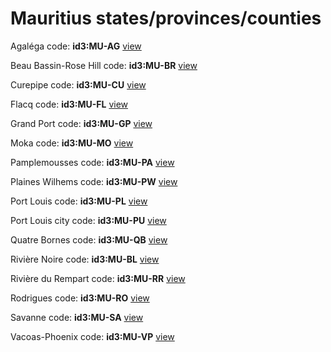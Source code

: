# Mauritius states/provinces/counties
Agaléga     code: **id3:MU-AG**     [view](../export/geojson/medium/id3/mu/ag.geojson)     


Beau Bassin-Rose Hill     code: **id3:MU-BR**     [view](../export/geojson/medium/id3/mu/br.geojson)     


Curepipe     code: **id3:MU-CU**     [view](../export/geojson/medium/id3/mu/cu.geojson)     


Flacq     code: **id3:MU-FL**     [view](../export/geojson/medium/id3/mu/fl.geojson)     


Grand Port     code: **id3:MU-GP**     [view](../export/geojson/medium/id3/mu/gp.geojson)     


Moka     code: **id3:MU-MO**     [view](../export/geojson/medium/id3/mu/mo.geojson)     


Pamplemousses     code: **id3:MU-PA**     [view](../export/geojson/medium/id3/mu/pa.geojson)     


Plaines Wilhems     code: **id3:MU-PW**     [view](../export/geojson/medium/id3/mu/pw.geojson)     


Port Louis     code: **id3:MU-PL**     [view](../export/geojson/medium/id3/mu/pl.geojson)     


Port Louis city     code: **id3:MU-PU**     [view](../export/geojson/medium/id3/mu/pu.geojson)     


Quatre Bornes     code: **id3:MU-QB**     [view](../export/geojson/medium/id3/mu/qb.geojson)     


Rivière Noire     code: **id3:MU-BL**     [view](../export/geojson/medium/id3/mu/bl.geojson)     


Rivière du Rempart     code: **id3:MU-RR**     [view](../export/geojson/medium/id3/mu/rr.geojson)     


Rodrigues     code: **id3:MU-RO**     [view](../export/geojson/medium/id3/mu/ro.geojson)     


Savanne     code: **id3:MU-SA**     [view](../export/geojson/medium/id3/mu/sa.geojson)     


Vacoas-Phoenix     code: **id3:MU-VP**     [view](../export/geojson/medium/id3/mu/vp.geojson)     

